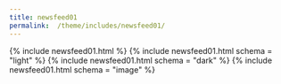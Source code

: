 ```yaml
---
title: newsfeed01
permalink:  /theme/includes/newsfeed01/
---
```

<!-- ALPHA v1.2.121 pages/theme/includes/newsfeed01.md-->
{% include newsfeed01.html %}
{% include newsfeed01.html schema = "light" %}
{% include newsfeed01.html schema = "dark" %}
{% include newsfeed01.html schema = "image" %}
